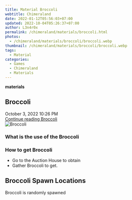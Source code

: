 ```yaml
---
title: Material Broccoli
webtitle: Chimeraland
date: 2022-01-12T05:56:03+07:00
updated: 2022-10-04T05:26:37+07:00
author: L3n4r0x
permalink: /chimeraland/materials/broccoli.html
photos:
  - /chimeraland/materials/broccoli/broccoli.webp
thumbnail: /chimeraland/materials/broccoli/broccoli.webp
tags:
  - Material
categories:
  - Games
  - Chimeraland
  - Materials
---
```


<section id="bootstrap-wrapper">
  <link
    rel="stylesheet"
    href="https://cdn.statically.io/gh/dimaslanjaka/Web-Manajemen/40ac3225/css/bootstrap-4.5-wrapper.css"
  />
  <div
    class="row g-0 border rounded overflow-hidden flex-md-row mb-4 shadow-sm position-relative"
  >
    <div class="col p-4 d-flex flex-column position-static">
      <strong class="d-inline-block mb-2 text-success">materials</strong>
      <h2 class="mb-0">Broccoli</h2>
      <div class="mb-1 text-muted">October 3, 2022 10:26 PM</div>
      <a
        href="/chimeraland/materials/broccoli.html"
        class="stretched-link d-none"
        >Continue reading Broccoli</a
      >
    </div>
    <div class="col-auto d-none d-lg-block">
      <img src="/chimeraland/materials/broccoli/broccoli.webp" alt="Broccoli" />
    </div>
  </div>
  <div class="row">
    <div class="col-lg-6 col-12 mb-2">
      <div class="card">
        <div class="card-body">
          <h3 class="card-title">What is the use of the Broccoli</h3>
          <div class="card-text"><ul></ul></div>
        </div>
      </div>
    </div>
    <div class="col-lg-6 col-12 mb-2">
      <div class="card">
        <div class="card-body">
          <h3 class="card-title">How to get Broccoli</h3>
          <div class="card-text">
            <ul>
              <li>Go to the Auction House to obtain</li>
              <li>Gather Broccoli to get.</li>
            </ul>
          </div>
        </div>
      </div>
    </div>
    <div class="col-12 mb-2">
      <h2>Broccoli Spawn Locations</h2>
      <p>Broccoli is randomly spawned</p>
    </div>
  </div>
</section>